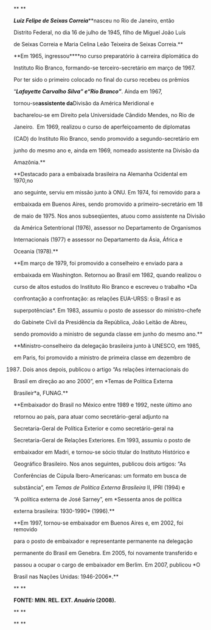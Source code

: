 

** **



***Luiz Felipe de Seixas Correia*****nasceu no Rio de Janeiro, então

Distrito Federal, no dia 16 de julho de 1945, filho de Miguel João Luís

de Seixas Correia e Maria Celina Leão Teixeira de Seixas Correia.**



**Em 1965, ingressou****no curso preparatório à carreira diplomática do

Instituto Rio Branco, formando-se terceiro-secretário em março de 1967.

Por ter sido o primeiro colocado no final do curso recebeu os prêmios

“****Lafayette Carvalho Silva” e*“*Rio Branco”****. Ainda em 1967,

tornou-se****assistente da****Divisão da América Meridional e

bacharelou-se em Direito pela Universidade Cândido Mendes, no Rio de

Janeiro.  Em 1969, realizou o curso de aperfeiçoamento de diplomatas

(CAD) do Instituto Rio Branco, sendo promovido a segundo-secretário em

junho do mesmo ano e, ainda em 1969, nomeado assistente na Divisão da

Amazônia.**



**Destacado para a embaixada brasileira na Alemanha Ocidental em 1970,no

ano seguinte, serviu em missão junto à ONU. Em 1974, foi removido para a

embaixada em Buenos Aires, sendo promovido a primeiro-secretário em 18

de maio de 1975. Nos anos subseqüentes, atuou como assistente na Divisão

da América Setentrional (1976), assessor no Departamento de Organismos

Internacionais (1977) e assessor no Departamento da Ásia, África e

Oceania (1978).**



**Em março de 1979, foi promovido a conselheiro e enviado para a

embaixada em Washington. Retornou ao Brasil em 1982, quando realizou o

curso de altos estudos do Instituto Rio Branco e escreveu o trabalho *Da

confrontação a confrontação: as relações EUA-URSS: o Brasil e as

superpotências*. Em 1983, assumiu o posto de assessor do ministro-chefe

do Gabinete Civil da Presidência da República, João Leitão de Abreu,

sendo promovido a ministro de segunda classe em junho do mesmo ano.**



**Ministro-conselheiro da delegação brasileira junto à UNESCO, em 1985,

em Paris, foi promovido a ministro de primeira classe em dezembro de

1987. Dois anos depois, publicou o artigo “As relações internacionais do

Brasil em direção ao ano 2000”, em *Temas de Política Externa

Brasileir*a, FUNAG.**



**Embaixador do Brasil no México entre 1989 e 1992, neste último ano

retornou ao país, para atuar como secretário-geral adjunto na

Secretaria-Geral de Política Exterior e como secretário-geral na

Secretaria-Geral de Relações Exteriores. Em 1993, assumiu o posto de

embaixador em Madri, e tornou-se sócio titular do Instituto Histórico e

Geográfico Brasileiro. Nos anos seguintes, publicou dois artigos: “As

Conferências de Cúpula Ibero-Americanas: um formato em busca de

substância”, em *Temas de Política Externa Brasileira* II, IPRI (1994) e

“A política externa de José Sarney”, em *Sessenta anos de política

externa brasileira: 1930-1990* (1996).**



**Em 1997, tornou-se embaixador em Buenos Aires e, em 2002, foi removido

para o posto de embaixador e representante permanente na delegação

permanente do Brasil em Genebra. Em 2005, foi novamente transferido e

passou a ocupar o cargo de embaixador em Berlim. Em 2007, publicou *O

Brasil nas Nações Unidas: 1946-2006*.**



** **



**FONTE: MIN. REL. EXT. *Anuário* (2008).**



** **



** **

